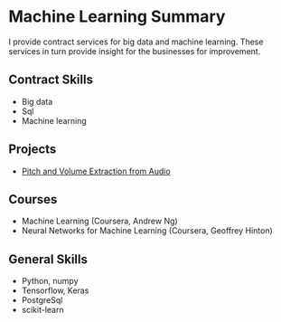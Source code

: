 # Machine Learning Summary
I provide contract services for big data and machine learning. These services in turn provide insight for the businesses for improvement.

## Contract Skills
* Big data
* Sql
* Machine learning

## Projects
* [Pitch and Volume Extraction from Audio](https://blog4062.wordpress.com/)

## Courses
* Machine Learning (Coursera, Andrew Ng)
* Neural Networks for Machine Learning (Coursera, Geoffrey Hinton)

## General Skills
* Python, numpy
* Tensorflow, Keras
* PostgreSql
* scikit-learn
